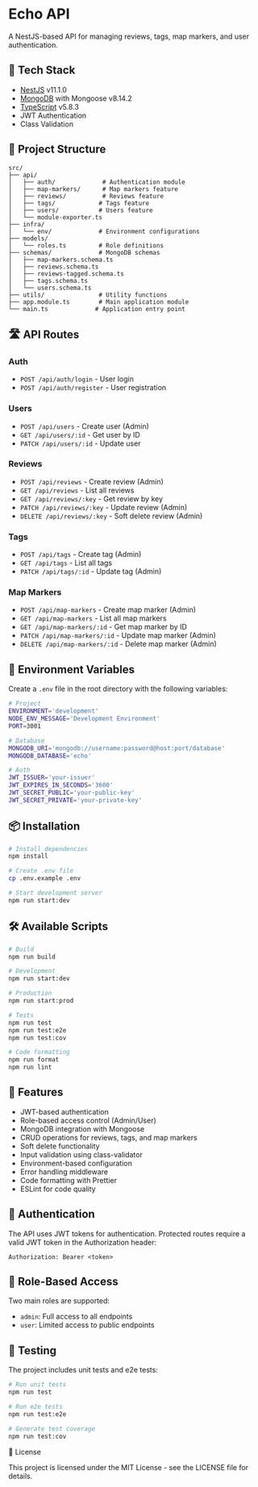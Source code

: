 # Echo API

A NestJS-based API for managing reviews, tags, map markers, and user authentication.

## 🚀 Tech Stack

- [NestJS](https://nestjs.com/) v11.1.0
- [MongoDB](https://www.mongodb.com/) with Mongoose v8.14.2
- [TypeScript](https://www.typescriptlang.org/) v5.8.3
- JWT Authentication
- Class Validation

## 📁 Project Structure

```
src/
├── api/
│   ├── auth/             # Authentication module
│   ├── map-markers/      # Map markers feature
│   ├── reviews/          # Reviews feature
│   ├── tags/            # Tags feature
│   ├── users/           # Users feature
│   └── module-exporter.ts
├── infra/
│   └── env/             # Environment configurations
├── models/
│   └── roles.ts         # Role definitions
├── schemas/             # MongoDB schemas
│   ├── map-markers.schema.ts
│   ├── reviews.schema.ts
│   ├── reviews-tagged.schema.ts
│   ├── tags.schema.ts
│   └── users.schema.ts
├── utils/               # Utility functions
├── app.module.ts        # Main application module
└── main.ts             # Application entry point
```

## 🛣️ API Routes

### Auth
- `POST /api/auth/login` - User login
- `POST /api/auth/register` - User registration

### Users
- `POST /api/users` - Create user (Admin)
- `GET /api/users/:id` - Get user by ID
- `PATCH /api/users/:id` - Update user

### Reviews
- `POST /api/reviews` - Create review (Admin)
- `GET /api/reviews` - List all reviews
- `GET /api/reviews/:key` - Get review by key
- `PATCH /api/reviews/:key` - Update review (Admin)
- `DELETE /api/reviews/:key` - Soft delete review (Admin)

### Tags
- `POST /api/tags` - Create tag (Admin)
- `GET /api/tags` - List all tags
- `PATCH /api/tags/:id` - Update tag (Admin)

### Map Markers
- `POST /api/map-markers` - Create map marker (Admin)
- `GET /api/map-markers` - List all map markers
- `GET /api/map-markers/:id` - Get map marker by ID
- `PATCH /api/map-markers/:id` - Update map marker (Admin)
- `DELETE /api/map-markers/:id` - Delete map marker (Admin)

## 🔧 Environment Variables

Create a `.env` file in the root directory with the following variables:

```bash
# Project
ENVIRONMENT='development'
NODE_ENV_MESSAGE='Development Environment'
PORT=3001

# Database
MONGODB_URI='mongodb://username:password@host:port/database'
MONGODB_DATABASE='echo'

# Auth
JWT_ISSUER='your-issuer'
JWT_EXPIRES_IN_SECONDS='3600'
JWT_SECRET_PUBLIC='your-public-key'
JWT_SECRET_PRIVATE='your-private-key'
```

## 📦 Installation

```bash
# Install dependencies
npm install

# Create .env file
cp .env.example .env

# Start development server
npm run start:dev
```

## 🛠️ Available Scripts

```bash
# Build
npm run build

# Development
npm run start:dev

# Production
npm run start:prod

# Tests
npm run test
npm run test:e2e
npm run test:cov

# Code formatting
npm run format
npm run lint
```

## 📝 Features

- JWT-based authentication
- Role-based access control (Admin/User)
- MongoDB integration with Mongoose
- CRUD operations for reviews, tags, and map markers
- Soft delete functionality
- Input validation using class-validator
- Environment-based configuration
- Error handling middleware
- Code formatting with Prettier
- ESLint for code quality

## 🔐 Authentication

The API uses JWT tokens for authentication. Protected routes require a valid JWT token in the Authorization header:

```
Authorization: Bearer <token>
```

## 👥 Role-Based Access

Two main roles are supported:
- `admin`: Full access to all endpoints
- `user`: Limited access to public endpoints

## 🧪 Testing

The project includes unit tests and e2e tests:

```bash
# Run unit tests
npm run test

# Run e2e tests
npm run test:e2e

# Generate test coverage
npm run test:cov
```

📝 License

This project is licensed under the MIT License - see the LICENSE file for details.
